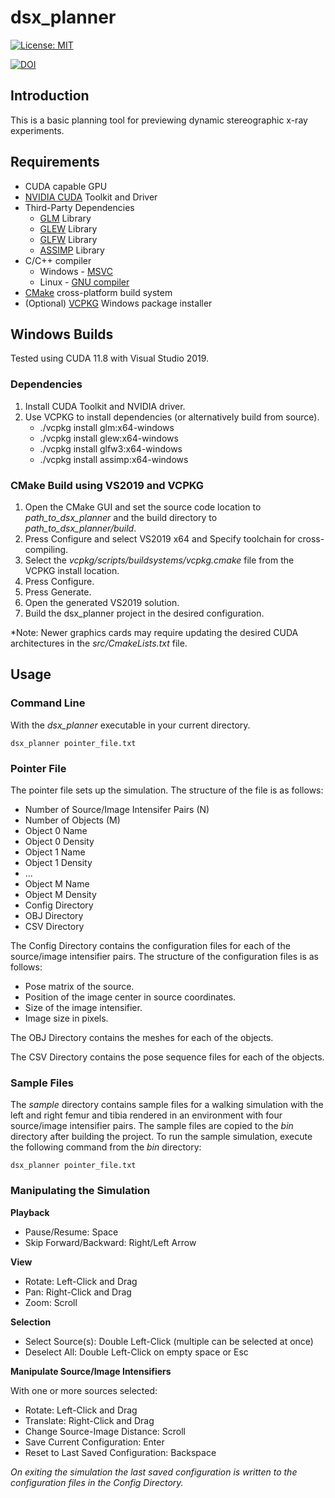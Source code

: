 # dsx_planner
[![License: MIT](https://img.shields.io/badge/License-MIT-green.svg)](https://opensource.org/licenses/MIT)

[![DOI](https://zenodo.org/badge/617029392.svg)](https://zenodo.org/badge/latestdoi/617029392)



## Introduction
This is a basic planning tool for previewing dynamic stereographic x-ray experiments.

## Requirements
* CUDA capable GPU
* [NVIDIA CUDA](https://developer.nvidia.com/cuda-zone) Toolkit and Driver
* Third-Party Dependencies
    * [GLM](https://glm.g-truc.net/0.9.9/) Library
    * [GLEW](https://glew.sourceforge.net/) Library
    * [GLFW](https://www.glfw.org/) Library
    * [ASSIMP](https://assimp-docs.readthedocs.io/en/v5.1.0/) Library
* C/C++ compiler
    * Windows - [MSVC](https://www.visualstudio.com/)
    * Linux - [GNU compiler](https://gcc.gnu.org/)
* [CMake](https://cmake.org/) cross-platform build system
* (Optional) [VCPKG](https://vcpkg.io/en/index.html) Windows package installer

## Windows Builds
Tested using CUDA 11.8 with Visual Studio 2019.

### Dependencies
1. Install CUDA Toolkit and NVIDIA driver.
2. Use VCPKG to install dependencies (or alternatively build from source).
    * ./vcpkg install glm:x64-windows
    * ./vcpkg install glew:x64-windows
    * ./vcpkg install glfw3:x64-windows 
    * ./vcpkg install assimp:x64-windows

### CMake Build using VS2019 and VCPKG
1. Open the CMake GUI and set the source code location to *path_to_dsx_planner* and the build directory to *path_to_dsx_planner/build*.
2. Press Configure and select VS2019 x64 and Specify toolchain for cross-compiling.
3. Select the *vcpkg/scripts/buildsystems/vcpkg.cmake* file from the VCPKG install location.
4. Press Configure.
5. Press Generate.
6. Open the generated VS2019 solution.
7. Build the dsx_planner project in the desired configuration.

*Note: Newer graphics cards may require updating the desired CUDA architectures in the *src/CmakeLists.txt* file.

## Usage

### Command Line
With the *dsx_planner* executable in your current directory.
```
dsx_planner pointer_file.txt
```

### Pointer File
The pointer file sets up the simulation. The structure of the file is as follows:

* Number of Source/Image Intensifer Pairs (N)
* Number of Objects (M)
* Object 0 Name
* Object 0 Density
* Object 1 Name
* Object 1 Density
* ...
* Object M Name
* Object M Density
* Config Directory
* OBJ Directory
* CSV Directory

The Config Directory contains the configuration files for each of the source/image intensifier pairs. The structure of the configuration files is as follows:

* Pose matrix of the source.
* Position of the image center in source coordinates.
* Size of the image intensifier.
* Image size in pixels.

The OBJ Directory contains the meshes for each of the objects.

The CSV Directory contains the pose sequence files for each of the objects.

### Sample Files
The *sample* directory contains sample files for a walking simulation with the left and right femur and tibia rendered in an environment with four source/image intensifier pairs. The sample files are copied to the *bin* directory after building the project. To run the sample simulation, execute the following command from the *bin* directory:
```
dsx_planner pointer_file.txt
```

### Manipulating the Simulation
**Playback**
* Pause/Resume: Space
* Skip Forward/Backward: Right/Left Arrow

**View**
* Rotate: Left-Click and Drag
* Pan: Right-Click and Drag
* Zoom: Scroll

**Selection**
* Select Source(s): Double Left-Click (multiple can be selected at once)
* Deselect All: Double Left-Click on empty space or Esc

**Manipulate Source/Image Intensifiers**

With one or more sources selected:
* Rotate: Left-Click and Drag
* Translate: Right-Click and Drag
* Change Source-Image Distance: Scroll
* Save Current Configuration: Enter
* Reset to Last Saved Configuration: Backspace

*On exiting the simulation the last saved configuration is written to the configuration files in the Config Directory.*
